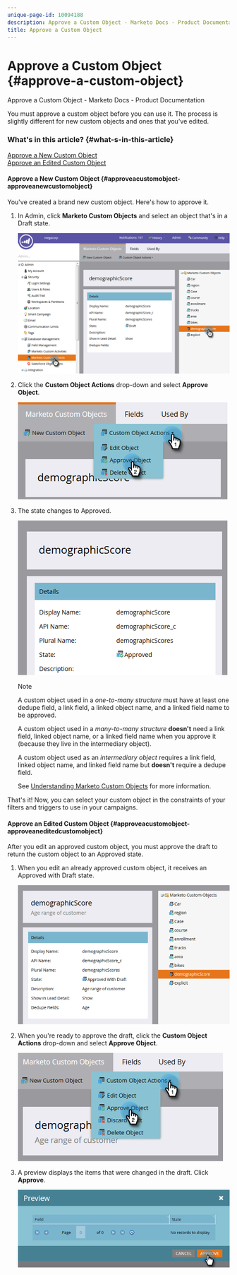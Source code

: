 ```yaml
---
unique-page-id: 10094188
description: Approve a Custom Object - Marketo Docs - Product Documentation
title: Approve a Custom Object
---
```


# Approve a Custom Object {#approve-a-custom-object}

Approve a Custom Object - Marketo Docs - Product Documentation

You must approve a custom object before you can use it. The process is slightly different for new custom objects and ones that you've edited.

### What's in this article? {#what-s-in-this-article}

[Approve a New Custom Object](#approveacustomobject-approveanewcustomobject)  
[Approve an Edited Custom Object](#approveacustomobject-approveaneditedcustomobject)

#### Approve a New Custom Object {#approveacustomobject-approveanewcustomobject}

You've created a brand new custom object. Here's how to approve it.

1. In Admin, click **Marketo Custom Objects** and select an object that's in a Draft state.

   ![](assets/one.png)

1. Click the **Custom Object Actions** drop-down and select **Approve Object**.

   ![](assets/two.png)

1. The state changes to Approved.

   ![](assets/three.png)

   >[!NOTE]
   >
   >A custom object used in a *one-to-many structure* must have at least one dedupe field, a link field, a linked object name, and a linked field name to be approved.
   >
   >
   >A custom object used in a *many-to-many structure* **doesn't** need a link field, linked object name, or a linked field name when you approve it (because they live in the intermediary object).
   >
   >
   >A custom object used as an *intermediary object* requires a link field, linked object name, and linked field name but **doesn't** require a dedupe field.
   >
   >
   >See [Understanding Marketo Custom Objects](understanding-marketo-custom-objects.md) for more information.

That's it! Now, you can select your custom object in the constraints of your filters and triggers to use in your campaigns. 

#### Approve an Edited Custom Object {#approveacustomobject-approveaneditedcustomobject}

After you edit an approved custom object, you must approve the draft to return the custom object to an Approved state.

1. When you edit an already approved custom object, it receives an Approved with Draft state.

   ![](assets/four.png)

1. When you're ready to approve the draft, click the **Custom Object Actions** drop-down and select **Approve Object**.

   ![](assets/five-1.png)

1. A preview displays the items that were changed in the draft. Click **Approve**.

   ![](assets/six-1.png)

